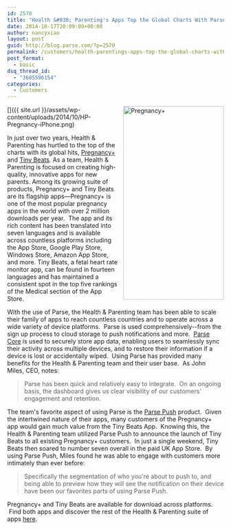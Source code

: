 ```yaml
---
id: 2570
title: "Health &#038; Parenting's Apps Top the Global Charts With Parse"
date: 2014-10-17T20:09:09+00:00
author: nancyxiao
layout: post
guid: http://blog.parse.com/?p=2570
permalink: /customers/health-parentings-apps-top-the-global-charts-with-parse/
post_format:
  - basic
dsq_thread_id:
  - "3685596154"
categories:
  - Customers
---
```

[<img class="alignnone wp-image-2571" style="border: 0pt none; float: right; padding-left: 10px; padding-bottom: 10px;" src="{{ site.url }}/assets/wp-content/uploads/2014/10/HP-Pregnancy-iPhone-532x1024.png" alt="Pregnancy+" width="234" height="450" />]({{ site.url }}/assets/wp-content/uploads/2014/10/HP-Pregnancy-iPhone.png)

In just over two years, Health & Parenting has hurtled to the top of the charts with its global hits, <a href="http://www.health-and-parenting.com/pregnancy/pregnancy-app/" target="_blank">Pregnancy+</a> and <a href="http://www.health-and-parenting.com/pregnancy/tiny-beats-baby-heartbeat-monitor-app/" target="_blank">Tiny Beats</a>. As a team, Health & Parenting is focused on creating high-quality, innovative apps for new parents. Among its growing suite of products, Pregnancy+ and Tiny Beats are its flagship apps—Pregnancy+ is one of the most popular pregnancy apps in the world with over 2 million downloads per year.  The app and its rich content has been translated into seven languages and is available across countless platforms including the App Store, Google Play Store, Windows Store, Amazon App Store, and more. Tiny Beats, a fetal heart rate monitor app, can be found in fourteen languages and has maintained a consistent spot in the top five rankings of the Medical section of the App Store.

With the use of Parse, the Health & Parenting team has been able to scale their family of apps to reach countless countries and to operate across a wide variety of device platforms.  Parse is used comprehensively--from the sign up process to cloud storage to push notifications and more.  <a href="https://parse.com/products/core" target="_blank">Parse Core</a> is used to securely store app data, enabling users to seamlessly sync their activity across multiple devices, and to restore their information if a device is lost or accidentally wiped.  Using Parse has provided many benefits for the Health & Parenting team and their user base.  As John Miles, CEO, notes:

> Parse has been quick and relatively easy to integrate.  On an ongoing basis, the dashboard gives us clear visibility of our customers' engagement and retention.

The team's favorite aspect of using Parse is the <a href="https://parse.com/products/push" target="_blank">Parse Push</a> product.  Given the intertwined nature of their apps, many customers of the Pregnancy+ app would gain much value from the Tiny Beats App.  Knowing this, the Health & Parenting team utilized Parse Push to announce the launch of Tiny Beats to all existing Pregnancy+ customers.  In just a single weekend, Tiny Beats then soared to number seven overall in the paid UK App Store.  By using Parse Push, Miles found he was able to engage with customers more intimately than ever before:

> Specifically the segmentation of who you're about to push to, and being able to preview how they will see the notification on their device have been our favorites parts of using Parse Push.

Pregnancy+ and Tiny Beats are available for download across platforms.  Find both apps and discover the rest of the Health & Parenting suite of apps <a href="http://www.health-and-parenting.com/" target="_blank">here</a>.